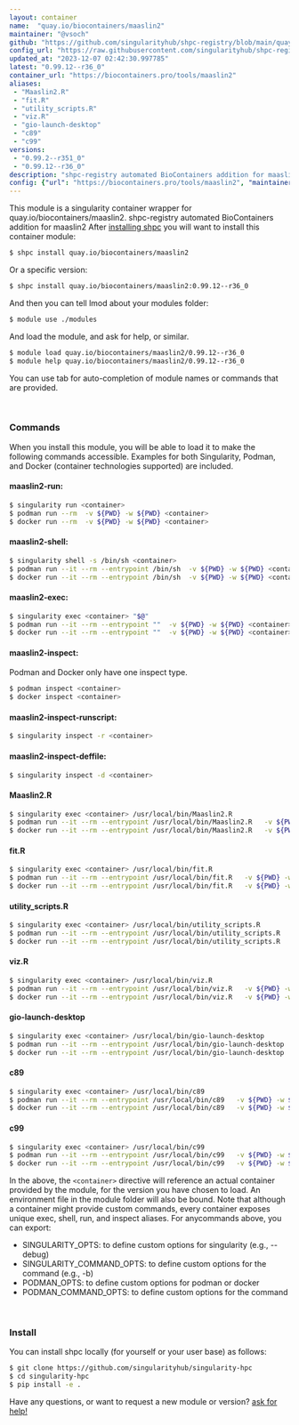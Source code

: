 ```yaml
---
layout: container
name:  "quay.io/biocontainers/maaslin2"
maintainer: "@vsoch"
github: "https://github.com/singularityhub/shpc-registry/blob/main/quay.io/biocontainers/maaslin2/container.yaml"
config_url: "https://raw.githubusercontent.com/singularityhub/shpc-registry/main/quay.io/biocontainers/maaslin2/container.yaml"
updated_at: "2023-12-07 02:42:30.997785"
latest: "0.99.12--r36_0"
container_url: "https://biocontainers.pro/tools/maaslin2"
aliases:
 - "Maaslin2.R"
 - "fit.R"
 - "utility_scripts.R"
 - "viz.R"
 - "gio-launch-desktop"
 - "c89"
 - "c99"
versions:
 - "0.99.2--r351_0"
 - "0.99.12--r36_0"
description: "shpc-registry automated BioContainers addition for maaslin2"
config: {"url": "https://biocontainers.pro/tools/maaslin2", "maintainer": "@vsoch", "description": "shpc-registry automated BioContainers addition for maaslin2", "latest": {"0.99.12--r36_0": "sha256:6ada70bef34426a3f6ee241b17af26d5e5c6002a29495a82b7bdd49e1e6beb6d"}, "tags": {"0.99.2--r351_0": "sha256:8f49f38247c928b5eb175fe3266da05f729d5c26f5e48fbd894110e8858546e3", "0.99.12--r36_0": "sha256:6ada70bef34426a3f6ee241b17af26d5e5c6002a29495a82b7bdd49e1e6beb6d"}, "docker": "quay.io/biocontainers/maaslin2", "aliases": {"Maaslin2.R": "/usr/local/bin/Maaslin2.R", "fit.R": "/usr/local/bin/fit.R", "utility_scripts.R": "/usr/local/bin/utility_scripts.R", "viz.R": "/usr/local/bin/viz.R", "gio-launch-desktop": "/usr/local/bin/gio-launch-desktop", "c89": "/usr/local/bin/c89", "c99": "/usr/local/bin/c99"}}
---
```


This module is a singularity container wrapper for quay.io/biocontainers/maaslin2.
shpc-registry automated BioContainers addition for maaslin2
After [installing shpc](#install) you will want to install this container module:


```bash
$ shpc install quay.io/biocontainers/maaslin2
```

Or a specific version:

```bash
$ shpc install quay.io/biocontainers/maaslin2:0.99.12--r36_0
```

And then you can tell lmod about your modules folder:

```bash
$ module use ./modules
```

And load the module, and ask for help, or similar.

```bash
$ module load quay.io/biocontainers/maaslin2/0.99.12--r36_0
$ module help quay.io/biocontainers/maaslin2/0.99.12--r36_0
```

You can use tab for auto-completion of module names or commands that are provided.

<br>

### Commands

When you install this module, you will be able to load it to make the following commands accessible.
Examples for both Singularity, Podman, and Docker (container technologies supported) are included.

#### maaslin2-run:

```bash
$ singularity run <container>
$ podman run --rm  -v ${PWD} -w ${PWD} <container>
$ docker run --rm  -v ${PWD} -w ${PWD} <container>
```

#### maaslin2-shell:

```bash
$ singularity shell -s /bin/sh <container>
$ podman run --it --rm --entrypoint /bin/sh  -v ${PWD} -w ${PWD} <container>
$ docker run --it --rm --entrypoint /bin/sh  -v ${PWD} -w ${PWD} <container>
```

#### maaslin2-exec:

```bash
$ singularity exec <container> "$@"
$ podman run --it --rm --entrypoint ""  -v ${PWD} -w ${PWD} <container> "$@"
$ docker run --it --rm --entrypoint ""  -v ${PWD} -w ${PWD} <container> "$@"
```

#### maaslin2-inspect:

Podman and Docker only have one inspect type.

```bash
$ podman inspect <container>
$ docker inspect <container>
```

#### maaslin2-inspect-runscript:

```bash
$ singularity inspect -r <container>
```

#### maaslin2-inspect-deffile:

```bash
$ singularity inspect -d <container>
```


#### Maaslin2.R

```bash
$ singularity exec <container> /usr/local/bin/Maaslin2.R
$ podman run --it --rm --entrypoint /usr/local/bin/Maaslin2.R   -v ${PWD} -w ${PWD} <container> -c " $@"
$ docker run --it --rm --entrypoint /usr/local/bin/Maaslin2.R   -v ${PWD} -w ${PWD} <container> -c " $@"
```


#### fit.R

```bash
$ singularity exec <container> /usr/local/bin/fit.R
$ podman run --it --rm --entrypoint /usr/local/bin/fit.R   -v ${PWD} -w ${PWD} <container> -c " $@"
$ docker run --it --rm --entrypoint /usr/local/bin/fit.R   -v ${PWD} -w ${PWD} <container> -c " $@"
```


#### utility_scripts.R

```bash
$ singularity exec <container> /usr/local/bin/utility_scripts.R
$ podman run --it --rm --entrypoint /usr/local/bin/utility_scripts.R   -v ${PWD} -w ${PWD} <container> -c " $@"
$ docker run --it --rm --entrypoint /usr/local/bin/utility_scripts.R   -v ${PWD} -w ${PWD} <container> -c " $@"
```


#### viz.R

```bash
$ singularity exec <container> /usr/local/bin/viz.R
$ podman run --it --rm --entrypoint /usr/local/bin/viz.R   -v ${PWD} -w ${PWD} <container> -c " $@"
$ docker run --it --rm --entrypoint /usr/local/bin/viz.R   -v ${PWD} -w ${PWD} <container> -c " $@"
```


#### gio-launch-desktop

```bash
$ singularity exec <container> /usr/local/bin/gio-launch-desktop
$ podman run --it --rm --entrypoint /usr/local/bin/gio-launch-desktop   -v ${PWD} -w ${PWD} <container> -c " $@"
$ docker run --it --rm --entrypoint /usr/local/bin/gio-launch-desktop   -v ${PWD} -w ${PWD} <container> -c " $@"
```


#### c89

```bash
$ singularity exec <container> /usr/local/bin/c89
$ podman run --it --rm --entrypoint /usr/local/bin/c89   -v ${PWD} -w ${PWD} <container> -c " $@"
$ docker run --it --rm --entrypoint /usr/local/bin/c89   -v ${PWD} -w ${PWD} <container> -c " $@"
```


#### c99

```bash
$ singularity exec <container> /usr/local/bin/c99
$ podman run --it --rm --entrypoint /usr/local/bin/c99   -v ${PWD} -w ${PWD} <container> -c " $@"
$ docker run --it --rm --entrypoint /usr/local/bin/c99   -v ${PWD} -w ${PWD} <container> -c " $@"
```



In the above, the `<container>` directive will reference an actual container provided
by the module, for the version you have chosen to load. An environment file in the
module folder will also be bound. Note that although a container
might provide custom commands, every container exposes unique exec, shell, run, and
inspect aliases. For anycommands above, you can export:

 - SINGULARITY_OPTS: to define custom options for singularity (e.g., --debug)
 - SINGULARITY_COMMAND_OPTS: to define custom options for the command (e.g., -b)
 - PODMAN_OPTS: to define custom options for podman or docker
 - PODMAN_COMMAND_OPTS: to define custom options for the command

<br>

### Install

You can install shpc locally (for yourself or your user base) as follows:

```bash
$ git clone https://github.com/singularityhub/singularity-hpc
$ cd singularity-hpc
$ pip install -e .
```

Have any questions, or want to request a new module or version? [ask for help!](https://github.com/singularityhub/singularity-hpc/issues)